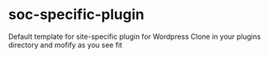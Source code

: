 # soc-specific-plugin
Default template for site-specific plugin for Wordpress
Clone in your plugins directory and mofify as you see fit
